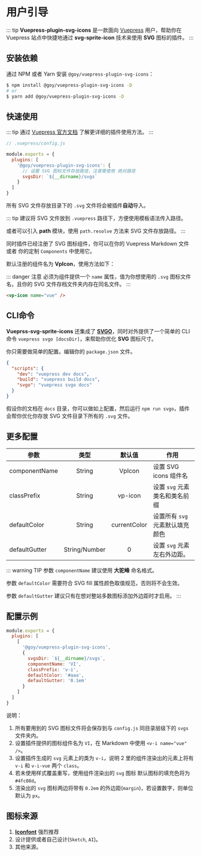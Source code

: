 # 用户引导

::: tip
**Vuepress-plugin-svg-icons** 是一款面向 [Vuepress](https://vuepress.vuejs.org/) 用户，帮助你在 Vuepress 站点中快捷地通过 **svg-sprite-icon** 技术来使用 **SVG** 图标的插件。
:::

## 安装依赖

通过 NPM 或者 Yarn 安装 `@goy/vuepress-plugin-svg-icons`：

``` bash
$ npm install @goy/vuepress-plugin-svg-icons -D
# or
$ yarn add @goy/vuepress-plugin-svg-icons -D
```

## 快速使用

::: tip
通过 [Vuepress 官方文档](https://v1.vuepress.vuejs.org/zh/plugin/using-a-plugin.html) 了解更详细的插件使用方法。
:::

``` js
// .vuepress/config.js

module.exports = {
  plugins: [
    '@goy/vuepress-plugin-svg-icons': {
      // 设置 SVG 图标文件存放路径，注意需使用 绝对路径
      svgsDir: `${__dirname}/svgs`
    }
  ]
}
```
所有 SVG 文件存放目录下的 `.svg` 文件将会被插件**自动**导入。

::: tip
建议将 SVG 文件放到 `.vuepress` 路径下，方便使用模板语法传入路径。

或者可以引入 **path** 模块，使用 `path.resolve` 方法来 SVG 文件存放路径。
:::

同时插件已经注册了 SVG 图标组件，你可以在你的 Vuepress Markdown 文件 或者 你的定制 `Components` 中使用它。

默认注册的组件名为 **VpIcon**，使用方法如下：

::: danger 注意
必须为组件提供一个 `name` 属性，值为你想使用的 `.svg` 图标文件名，且你的 SVG 文件存档文件夹内存在同名文件。
:::

``` markdown
<vp-icon name="vue" />
```

## CLI命令

**Vueprss-svg-sprite-icons** 还集成了 **[SVGO](https://github.com/svg/svgo)**，同时对外提供了一个简单的 CLI 命令 `vuepress svgo [docsDir]`，来帮助你优化 **SVG** 图标尺寸。

你只需要做简单的配置。编辑你的 `package.json` 文件。

``` json
{
  "scripts": {
    "dev": "vuepress dev docs",
    "build": "vuepress build docs",
    "svgo": "vuepress svgo docs"
  }
}
```

假设你的文档在 `docs` 目录，你可以做如上配置，然后运行 `npm run svgo`，插件会帮你优化你存放 SVG 文件目录下所有的 `.svg` 文件。

## 更多配置

参数 | 类型 | 默认值 | 作用
--- | :---: | :---: | ---
componentName | String | VpIcon | 设置 SVG icons 组件名
classPrefix | String | vp-icon | 设置 `svg` 元素类名和类名前缀
defaultColor | String | currentColor | 设置所有 `svg` 元素默认填充颜色
defaultGutter | String/Number | 0 | 设置 `svg` 元素 左右外边距。

::: warning TIP
参数 `componentName` 建议使用 **大驼峰** 命名格式。

参数 `defaultColor` 需要符合 SVG fill 属性颜色取值规范，否则将不会生效。

参数 `defaultGutter` 建议只有在想对整站多数图标添加外边距时才启用。
:::

## 配置示例

``` js
module.exports = {
  plugins: [
    [
      '@goy/vuepress-plugin-svg-icons',
      {
        svgsDir: `${__dirname}/svgs`,
        componentName: 'VI',
        classPrefix: 'v-i',
        defaultColor: '#aaa',
        defaultGutter: '0.1em'
      }
    ]
  ]
}
```

说明：

1. 所有要用到的 SVG 图标文件将会保存到与 `config.js` 同目录层级下的 `svgs` 文件夹内。
2. 设置插件提供的图标组件名为 `VI`，在 Markdown 中使用 `<v-i name="vue" />`。
3. 设置插件生成的 `svg` 元素上的类为 `v-i`，说明 2 里的组件渲染出的元素上将有 `v-i` 和 `v-i-vue` 两个 `class`。
4. 若未使用样式覆盖重写，使用组件渲染出的 `svg` 图标 默认图标的填充色将为 `#4fc08d`。
5. 渲染出的 `svg` 图标两边将带有 `0.2em` 的外边距(`margin`)，若设置数字，则单位默认为 `px`。

## 图标来源

1. [**Iconfont**](https://www.iconfont.cn/collections/index) 强烈推荐
2. 设计提供或者自己设计(`Sketch`, `AI`)。
3. 其他来源。
